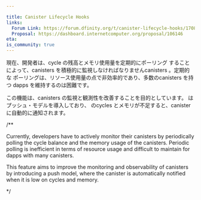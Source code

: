 ```yaml
---

title: Canister Lifecycle Hooks
links:
  Forum Link: https://forum.dfinity.org/t/canister-lifecycle-hooks/17089
  Proposal: https://dashboard.internetcomputer.org/proposal/106146
eta:
is_community: true
---
```

現在、開発者は、cycle の残高とメモリ使用量を定期的にポーリング
することによって、canisters を積極的に監視しなければなりませんcanisters 。定期的な
ポーリングは、リソース使用量の点で非効率的であり、多数のcanisters を持つ
dapps を維持するのは困難です。

この機能は、canisters の監視と観測性を改善することを目的としています。
はプッシュ・モデルを導入しており、
のcycles とメモリが不足すると、canister に自動的に通知されます。

/**


Currently, developers have to actively monitor their canisters by periodically
polling the cycle balance and the memory usage of the canisters. Periodic
polling is inefficient in terms of resource usage and difficult to maintain for
dapps with many canisters.

This feature aims to improve the monitoring and observability of canisters by
introducing a push model, where the canister is automatically notified when it
is low on cycles and memory.

*/